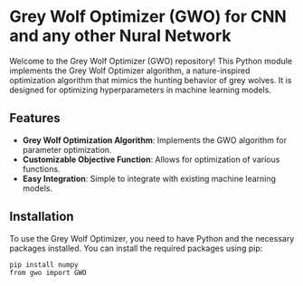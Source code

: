 
# Grey Wolf Optimizer (GWO) for CNN and any other Nural Network

Welcome to the Grey Wolf Optimizer (GWO) repository! This Python module implements the Grey Wolf Optimizer algorithm, a nature-inspired optimization algorithm that mimics the hunting behavior of grey wolves. It is designed for optimizing hyperparameters in machine learning models.

## Features

- **Grey Wolf Optimization Algorithm**: Implements the GWO algorithm for parameter optimization.
- **Customizable Objective Function**: Allows for optimization of various functions.
- **Easy Integration**: Simple to integrate with existing machine learning models.

## Installation

To use the Grey Wolf Optimizer, you need to have Python and the necessary packages installed. You can install the required packages using pip:

```bash
pip install numpy
from gwo import GWO

